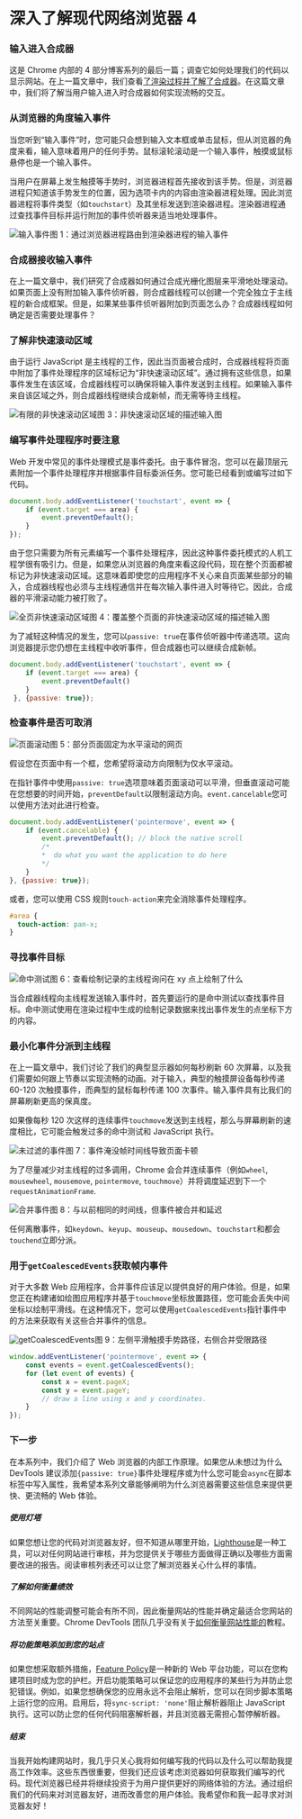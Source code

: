 # 深入了解现代网络浏览器 4

### 输入进入合成器

这是 Chrome 内部的 4 部分博客系列的最后一篇；调查它如何处理我们的代码以显示网站。在上一篇文章中，我们查看[了渲染过程并了解了合成器](https://developers.google.com//web/updates/2018/09/inside-browser-part3)。在这篇文章中，我们将了解当用户输入进入时合成器如何实现流畅的交互。

### 从浏览器的角度输入事件

当您听到“输入事件”时，您可能只会想到输入文本框或单击鼠标，但从浏览器的角度来看，输入意味着用户的任何手势。鼠标滚轮滚动是一个输入事件，触摸或鼠标悬停也是一个输入事件。

当用户在屏幕上发生触摸等手势时，浏览器进程首先接收到该手势。但是，浏览器进程只知道该手势发生的位置，因为选项卡内的内容由渲染器进程处理。因此浏览器进程将事件类型（如`touchstart`）及其坐标发送到渲染器进程。渲染器进程通过查找事件目标并运行附加的事件侦听器来适当地处理事件。

![输入事件](https://wd.imgix.net/image/T4FyVKpzu4WKF1kBNvXepbi08t52/ahDODQbpiTZX6lauff5T.png?auto=format)图 1：通过浏览器进程路由到渲染器进程的输入事件

### 合成器接收输入事件

在上一篇文章中，我们研究了合成器如何通过合成光栅化图层来平滑地处理滚动。如果页面上没有附加输入事件侦听器，则合成器线程可以创建一个完全独立于主线程的新合成框架。但是，如果某些事件侦听器附加到页面怎么办？合成器线程如何确定是否需要处理事件？

### 了解非快速滚动区域

由于运行 JavaScript 是主线程的工作，因此当页面被合成时，合成器线程将页面中附加了事件处理程序的区域标记为“非快速滚动区域”。通过拥有这些信息，如果事件发生在该区域，合成器线程可以确保将输入事件发送到主线程。如果输入事件来自该区域之外，则合成器线程继续合成新帧，而无需等待主线程。

![有限的非快速滚动区域](https://wd.imgix.net/image/T4FyVKpzu4WKF1kBNvXepbi08t52/F2nDPjKxnlXxuG1SAUnt.png?auto=format)图 3：非快速滚动区域的描述输入图

### 编写事件处理程序时要注意

Web 开发中常见的事件处理模式是事件委托。由于事件冒泡，您可以在最顶层元素附加一个事件处理程序并根据事件目标委派任务。您可能已经看到或编写过如下代码。

```javascript
document.body.addEventListener('touchstart', event => {
    if (event.target === area) {
        event.preventDefault();
    }
});
```

由于您只需要为所有元素编写一个事件处理程序，因此这种事件委托模式的人机工程学很有吸引力。但是，如果您从浏览器的角度来看这段代码，现在整个页面都被标记为非快速滚动区域。这意味着即使您的应用程序不关心来自页面某些部分的输入，合成器线程也必须与主线程通信并在每次输入事件进入时等待它。因此，合成器的平滑滚动能力被打败了。

![全页非快速滚动区域](https://wd.imgix.net/image/T4FyVKpzu4WKF1kBNvXepbi08t52/X46tkweWpcsUIKzfAtuh.png?auto=format)图 4：覆盖整个页面的非快速滚动区域的描述输入图

为了减轻这种情况的发生，您可以`passive: true`在事件侦听器中传递选项。这向浏览器提示您仍想在主线程中收听事件，但合成器也可以继续合成新帧。

```javascript
document.body.addEventListener('touchstart', event => {
    if (event.target === area) {
        event.preventDefault()
    }
 }, {passive: true});
```

### 检查事件是否可取消

![页面滚动](https://wd.imgix.net/image/T4FyVKpzu4WKF1kBNvXepbi08t52/Y3cPoWi9S1uczLToDxcx.png?auto=format)图 5：部分页面固定为水平滚动的网页

假设您在页面中有一个框，您希望将滚动方向限制为仅水平滚动。

在指针事件中使用`passive: true`选项意味着页面滚动可以平滑，但垂直滚动可能在您想要的时间开始，`preventDefault`以限制滚动方向。`event.cancelable`您可以使用方法对此进行检查。

```javascript
document.body.addEventListener('pointermove', event => {
    if (event.cancelable) {
        event.preventDefault(); // block the native scroll
        /*
        *  do what you want the application to do here
        */
    }
}, {passive: true});
```

或者，您可以使用 CSS 规则`touch-action`来完全消除事件处理程序。

```css
#area {
  touch-action: pan-x;
}
```

### 寻找事件目标

![命中测试](https://wd.imgix.net/image/T4FyVKpzu4WKF1kBNvXepbi08t52/6dN5zsCK46dMNqwkO7EG.png?auto=format)图 6：查看绘制记录的主线程询问在 xy 点上绘制了什么

当合成器线程向主线程发送输入事件时，首先要运行的是命中测试以查找事件目标。命中测试使用在渲染过程中生成的绘制记录数据来找出事件发生的点坐标下方的内容。

### 最小化事件分派到主线程

在上一篇文章中，我们讨论了我们的典型显示器如何每秒刷新 60 次屏幕，以及我们需要如何跟上节奏以实现流畅的动画。对于输入，典型的触摸屏设备每秒传递 60-120 次触摸事件，而典型的鼠标每秒传递 100 次事件。输入事件具有比我们的屏幕刷新更高的保真度。

如果像每秒 120 次这样的连续事件`touchmove`发送到主线程，那么与屏幕刷新的速度相比，它可能会触发过多的命中测试和 JavaScript 执行。

![未过滤的事件](https://wd.imgix.net/image/T4FyVKpzu4WKF1kBNvXepbi08t52/1cyHbX3uaB0CCSCuX8vJ.png?auto=format)图 7：事件淹没帧时间线导致页面卡顿

为了尽量减少对主线程的过多调用，Chrome 会合并连续事件（例如`wheel`, `mousewheel`, `mousemove`, `pointermove`, `touchmove`）并将调度延迟到下一个`requestAnimationFrame`.

![合并事件](https://wd.imgix.net/image/T4FyVKpzu4WKF1kBNvXepbi08t52/XRCMvR1Us631HNEg8g62.png?auto=format)图 8：与以前相同的时间线，但事件被合并和延迟

任何离散事件，如`keydown`、`keyup`、`mouseup`、`mousedown`、`touchstart`和都会`touchend`立即分派。

### 用于`getCoalescedEvents`获取帧内事件

对于大多数 Web 应用程序，合并事件应该足以提供良好的用户体验。但是，如果您正在构建诸如绘图应用程序并基于`touchmove`坐标放置路径，您可能会丢失中间坐标以绘制平滑线。在这种情况下，您可以使用`getCoalescedEvents`指针事件中的方法来获取有关这些合并事件的信息。

![getCoalescedEvents](https://wd.imgix.net/image/T4FyVKpzu4WKF1kBNvXepbi08t52/P0kK5GGwmOEBXd3TjLDq.png?auto=format)图 9：左侧平滑触摸手势路径，右侧合并受限路径

```javascript
window.addEventListener('pointermove', event => {
    const events = event.getCoalescedEvents();
    for (let event of events) {
        const x = event.pageX;
        const y = event.pageY;
        // draw a line using x and y coordinates.
    }
});
```

### 下一步

在本系列中，我们介绍了 Web 浏览器的内部工作原理。如果您从未想过为什么 DevTools 建议添加`{passive: true}`事件处理程序或为什么您可能会`async`在脚本标签中写入属性，我希望本系列文章能够阐明为什么浏览器需要这些信息来提供更快、更流畅的 Web 体验。

##### 使用灯塔

如果您想让您的代码对浏览器友好，但不知道从哪里开始，[Lighthouse](https://developers.google.com/web/tools/lighthouse/)是一种工具，可以对任何网站进行审核，并为您提供关于哪些方面做得正确以及哪些方面需要改进的报告。阅读审核列表还可以让您了解浏览器关心什么样的事情。

##### 了解如何衡量绩效

不同网站的性能调整可能会有所不同，因此衡量网站的性能并确定最适合您网站的方法至关重要。Chrome DevTools 团队几乎没有关于[如何衡量网站性能的](https://developers.google.com/web/tools/chrome-devtools/speed/get-started)教程。

##### 将功能策略添加到您的站点

如果您想采取额外措施，[Feature Policy](https://developers.google.com/web/updates/2018/06/feature-policy)是一种新的 Web 平台功能，可以在您构建项目时成为您的护栏。开启功能策略可以保证您的应用程序的某些行为并防止您犯错误。例如，如果您想确保您的应用永远不会阻止解析，您可以在同步脚本策略上运行您的应用。启用后，将`sync-script: 'none'`阻止解析器阻止 JavaScript 执行。这可以防止您的任何代码阻塞解析器，并且浏览器无需担心暂停解析器。

##### 结束

当我开始构建网站时，我几乎只关心我将如何编写我的代码以及什么可以帮助我提高工作效率。这些东西很重要，但我们还应该考虑浏览器如何获取我们编写的代码。现代浏览器已经并将继续投资于为用户提供更好的网络体验的方法。通过组织我们的代码来对浏览器友好，进而改善您的用户体验。我希望你和我一起寻求对浏览器友好！
